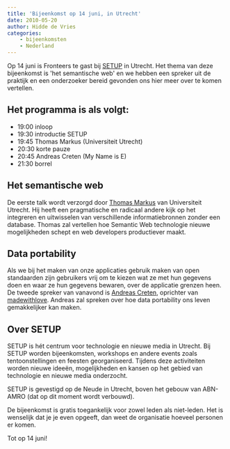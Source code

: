 ```yaml
---
title: 'Bijeenkomst op 14 juni, in Utrecht'
date: 2010-05-20
author: Hidde de Vries
categories:
    - bijeenkomsten
    - Nederland
---
```


Op 14 juni is Fronteers te gast bij [SETUP](http://www.setuputrecht.nl/) in Utrecht. Het thema van deze bijeenkomst is 'het semantische web' en we hebben een spreker uit de praktijk en een onderzoeker bereid gevonden ons hier meer over te komen vertellen.

## Het programma is als volgt:

-   19:00 inloop
-   19:30 introductie SETUP
-   19:45 Thomas Markus (Universiteit Utrecht)
-   20:30 korte pauze
-   20:45 Andreas Creten (My Name is E)
-   21:30 borrel

## Het semantische web

De eerste talk wordt verzorgd door [Thomas Markus](https://twitter.com/tmarkus) van Universiteit Utrecht. Hij heeft een pragmatische en radicaal andere kijk op het integreren en uitwisselen van verschillende informatiebronnen zonder een database. Thomas zal vertellen hoe Semantic Web technologie nieuwe mogelijkheden schept en web developers productiever maakt.

## Data portability

Als we bij het maken van onze applicaties gebruik maken van open standaarden zijn gebruikers vrij om te kiezen wat ze met hun gegevens doen en waar ze hun gegevens bewaren, over de applicatie grenzen heen. De tweede spreker van vanavond is [Andreas Creten](http://www.andreascreten.be/), oprichter van [madewithlove](http://www.madewithlove.be). Andreas zal spreken over hoe data portability ons leven gemakkelijker kan maken.

## Over SETUP

SETUP is hét centrum voor technologie en nieuwe media in Utrecht. Bij SETUP worden bijeenkomsten, workshops en andere events zoals tentoonstellingen en feesten georganiseerd. Tijdens deze activiteiten worden nieuwe ideeën, mogelijkheden en kansen op het gebied van technologie en nieuwe media onderzocht.

SETUP is gevestigd op de Neude in Utrecht, boven het gebouw van ABN-AMRO (dat op dit moment wordt verbouwd).

De bijeenkomst is gratis toegankelijk voor zowel leden als niet-leden. Het is wenselijk dat je je even opgeeft, dan weet de organisatie hoeveel personen er komen. 

Tot op 14 juni!
